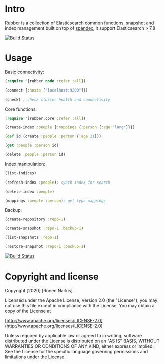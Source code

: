# Intro

Rubber is a collection of Elasticsearch common functions, snapshot and index management built on top of [spandex](https://github.com/mpenet/spandex), it support Elasticsearch > 7.8

[![Build Status](https://travis-ci.org/narkisr/rubber.png)](https://travis-ci.org/narkisr/rubber)

# Usage

Basic connectivity:

```clojure
(require '[rubber.node :refer :all])

(connect {:hosts ["localhost:9200"]})

(check) ; check cluster health and connectivity
```

Core functions:

```clojure
(require '[rubber.core :refer :all])

(create-index :people {:mappings {:person {:age "long"}}})

(def id (create :people :person {:age 21}))

(get :people :person id)

(delete :people :person id)
```

Index manipulation:

```clojure
(list-indices)

(refresh-index :people); synch index for search

(delete-index :people)

(mappings :people :person); get type mappings
```

Backup:

```clojure
(create-repository :repo-1)

(create-snapshot :repo-1 :backup-1)

(list-snapshots :repo-1)

(restore-snapshot :repo-1 :backup-1)
```

[![Build Status](https://travis-ci.org/narkisr/rubber.png)](https://travis-ci.org/narkisr/rubber)

# Copyright and license

Copyright [2020] [Ronen Narkis]

Licensed under the Apache License, Version 2.0 (the "License");
you may not use this file except in compliance with the License.
You may obtain a copy of the License at

  [http://www.apache.org/licenses/LICENSE-2.0](http://www.apache.org/licenses/LICENSE-2.0)

Unless required by applicable law or agreed to in writing, software
distributed under the License is distributed on an "AS IS" BASIS,
WITHOUT WARRANTIES OR CONDITIONS OF ANY KIND, either express or implied.
See the License for the specific language governing permissions and
limitations under the License.
